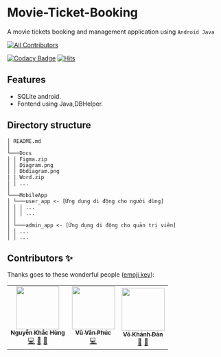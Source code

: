 # Movie-Ticket-Booking

A movie tickets booking and management application using `Android Java`

<!-- ALL-CONTRIBUTORS-BADGE:START - Do not remove or modify this section -->
[![All Contributors](https://img.shields.io/badge/all_contributors-3-orange.svg?style=flat-square)](#contributors-)
<!-- ALL-CONTRIBUTORS-BADGE:END -->

[![Codacy Badge](https://api.codacy.com/project/badge/Grade/b231badd3e184bf1b1cac6df7e21a374)](https://app.codacy.com/gh/hoc081098/Movie-Ticket-Booking?utm_source=github.com&utm_medium=referral&utm_content=hoc081098/Movie-Ticket-Booking&utm_campaign=Badge_Grade_Settings)
[![Hits](https://hits.seeyoufarm.com/api/count/incr/badge.svg?url=https%3A%2F%2Fgithub.com%2Fhoc081098%2FMovie-Ticket-Booking&count_bg=%23A16CF7&title_bg=%23555555&icon=&icon_color=%23E7E7E7&title=hits&edge_flat=true)](https://hits.seeyoufarm.com)

## Features

-   SQLite android.
-   Fontend using Java,DBHelper.

## Directory structure
```
│ README.md
│
└───Docs
│ │ Figma.zip
│ │ Diagram.png
│ │ Dbdiagram.png
| | Word.zip
│ │ ...
│
└───MobileApp
│ └───user_app <- [Ứng dụng di động cho người dùng]
│ │ │ ...
│ │ │ ...
│ │
│ └───admin_app <- [Ứng dụng di động cho quản trị viên]
│ │ ...
│ │ ...
```


## Contributors ✨

Thanks goes to these wonderful people ([emoji key](https://allcontributors.org/docs/en/emoji-key)):

<!-- ALL-CONTRIBUTORS-LIST:START - Do not remove or modify this section -->
<!-- prettier-ignore-start -->
<!-- markdownlint-disable -->
<table>
  <tr>
    <td align="center"><a href="https://github.com/khachung2312"><img src="https://avatars.githubusercontent.com/u/121173534?s=400&u=3f1f5ef6218a9fd023fc06a917a8b5cf73745f46&v=4" width="100px;" alt=""/><br /><sub><b>Nguyễn Khắc Hùng</b></sub></a><br /><a href="https://github.com/khachung2312" title="Code">💻</a> <a href="https://github.com/khachung2312/duAn1_MovieTicketBookingAPK.git" title="Documentation">📖</a> <a href="#maintenance-hoc081098" title="Ideas & Code">🚧</a></td>
    <td align="center"><a href="https://github.com/VuVanPhuc684"><img src="https://avatars.githubusercontent.com/u/37899092?v=4?s=100" width="100px;" alt=""/><br /><sub><b>Vũ Văn Phúc</b></sub></a><br /><a href="https://github.com/khachung2312/duAn1_MovieTicketBookingAPK.git" title="Code, Planning, & Feedback">💻</a></td>
    <td align="center"><a href="https://github.com/danvokhanh"><img src="https://avatars.githubusercontent.com/u/127109312?v=4" width="100px;" alt=""/>
    <br /><sub><b>Võ Khánh Đàn
    </b></sub></a><br /><a href="https://github.com/khachung2312/duAn1_MovieTicketBookingAPK.git" title="Bug reports">🐛</a> <a href="https://github.com/danvokhanh" title="Code">🤔</a></td>
  </tr>
</table>

<!-- markdownlint-restore -->
<!-- prettier-ignore-end -->

<!-- ALL-CONTRIBUTORS-LIST:END -->
